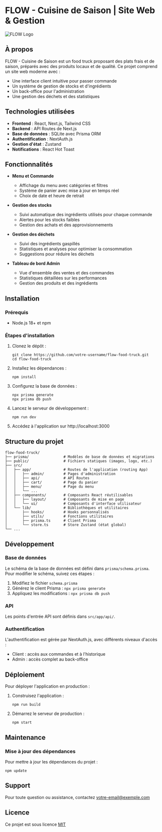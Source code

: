 # FLOW - Cuisine de Saison | Site Web & Gestion

![FLOW Logo](/public/logo.png)

## À propos

FLOW - Cuisine de Saison est un food truck proposant des plats frais et de saison, préparés avec des produits locaux et de qualité. Ce projet comprend un site web moderne avec :

- Une interface client intuitive pour passer commande
- Un système de gestion de stocks et d'ingrédients
- Un back-office pour l'administration
- Une gestion des déchets et des statistiques

## Technologies utilisées

- **Frontend** : React, Next.js, Tailwind CSS
- **Backend** : API Routes de Next.js
- **Base de données** : SQLite avec Prisma ORM
- **Authentification** : NextAuth.js
- **Gestion d'état** : Zustand
- **Notifications** : React Hot Toast

## Fonctionnalités

- **Menu et Commande**
  - Affichage du menu avec catégories et filtres
  - Système de panier avec mise à jour en temps réel
  - Choix de date et heure de retrait

- **Gestion des stocks**
  - Suivi automatique des ingrédients utilisés pour chaque commande
  - Alertes pour les stocks faibles
  - Gestion des achats et des approvisionnements

- **Gestion des déchets**
  - Suivi des ingrédients gaspillés
  - Statistiques et analyses pour optimiser la consommation
  - Suggestions pour réduire les déchets

- **Tableau de bord Admin**
  - Vue d'ensemble des ventes et des commandes
  - Statistiques détaillées sur les performances
  - Gestion des produits et des ingrédients

## Installation

### Prérequis

- Node.js 18+ et npm

### Étapes d'installation

1. Clonez le dépôt :
   ```
   git clone https://github.com/votre-username/flow-food-truck.git
   cd flow-food-truck
   ```

2. Installez les dépendances :
   ```
   npm install
   ```

3. Configurez la base de données :
   ```
   npx prisma generate
   npx prisma db push
   ```

4. Lancez le serveur de développement :
   ```
   npm run dev
   ```

5. Accédez à l'application sur http://localhost:3000

## Structure du projet

```
flow-food-truck/
├── prisma/                # Modèles de base de données et migrations
├── public/                # Fichiers statiques (images, logo, etc.)
├── src/
│   ├── app/               # Routes de l'application (routing App)
│   │   ├── admin/         # Pages d'administration
│   │   ├── api/           # API Routes
│   │   ├── cart/          # Page du panier
│   │   ├── menu/          # Page du menu
│   │   └── ...
│   ├── components/        # Composants React réutilisables
│   │   ├── layout/        # Composants de mise en page
│   │   └── ui/            # Composants d'interface utilisateur
│   └── lib/               # Bibliothèques et utilitaires
│       ├── hooks/         # Hooks personnalisés
│       ├── utils/         # Fonctions utilitaires
│       ├── prisma.ts      # Client Prisma
│       └── store.ts       # Store Zustand (état global)
└── ...
```

## Développement

### Base de données

Le schéma de la base de données est défini dans `prisma/schema.prisma`. Pour modifier le schéma, suivez ces étapes :

1. Modifiez le fichier `schema.prisma`
2. Générez le client Prisma : `npx prisma generate`
3. Appliquez les modifications : `npx prisma db push`

### API

Les points d'entrée API sont définis dans `src/app/api/`.

### Authentification

L'authentification est gérée par NextAuth.js, avec différents niveaux d'accès :
- Client : accès aux commandes et à l'historique
- Admin : accès complet au back-office

## Déploiement

Pour déployer l'application en production :

1. Construisez l'application :
   ```
   npm run build
   ```

2. Démarrez le serveur de production :
   ```
   npm start
   ```

## Maintenance

### Mise à jour des dépendances

Pour mettre à jour les dépendances du projet :
```
npm update
```

## Support

Pour toute question ou assistance, contactez [votre-email@exemple.com](mailto:votre-email@exemple.com)

## Licence

Ce projet est sous licence [MIT](LICENSE)
